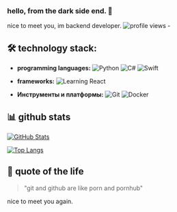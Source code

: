 ### hello, from the dark side end. 🌟

nice to meet you, im backend developer.
![profile views - ](https://komarev.com/ghpvc/?username=w1tnessbtwwwww)
## 🛠️ technology stack:

- **programming languages:**
  ![Python](https://img.shields.io/badge/Python-3776AB?style=for-the-badge&logo=python&logoColor=white)
  ![C#]([https://img.shields.io/badge/JavaScript-F7DF1E?style=for-the-badge&logo=javascript&logoColor=black](https://img.shields.io/badge/C%23-239120?style=for-the-badge&logo=c-sharp&logoColor=white))
  ![Swift](https://img.shields.io/badge/Java-ED8B00?style=for-the-badge&logo=java&logoColor=white](https://img.shields.io/badge/Swift-FA7343?style=for-the-badge&logo=swift&logoColor=white))

- **frameworks:**
  ![Learning React](https://img.shields.io/badge/React-20232A?style=for-the-badge&logo=react&logoColor=61DAFB)

- **Инструменты и платформы:**
  ![Git](https://img.shields.io/badge/Git-F05032?style=for-the-badge&logo=git&logoColor=white)
  ![Docker](https://img.shields.io/badge/Docker-2CA5E0?style=for-the-badge&logo=docker&logoColor=white)

## 📊 github stats

[![GitHub Stats](https://github-readme-stats.vercel.app/api?username=w1tnessbtwwwww&show_icons=true&theme=radical)](https://github.com/ваш_юзернейм)

[![Top Langs](https://github-readme-stats.vercel.app/api/top-langs/?username=w1tnessbtwwwww&layout=compact&theme=radical)](https://github.com/ваш_юзернейм)

## 💬 quote of the life
> "git and github are like porn and pornhub"

nice to meet you again.


